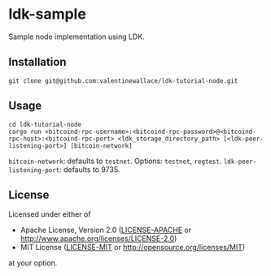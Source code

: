 # ldk-sample
Sample node implementation using LDK.

## Installation
```
git clone git@github.com:valentinewallace/ldk-tutorial-node.git
```

## Usage
```
cd ldk-tutorial-node
cargo run <bitcoind-rpc-username>:<bitcoind-rpc-password>@<bitcoind-rpc-host>:<bitcoind-rpc-port> <ldk_storage_directory_path> [<ldk-peer-listening-port>] [bitcoin-network]
```
`bitcoin-network`: defaults to `testnet`. Options: `testnet`, `regtest`.
`ldk-peer-listening-port`: defaults to 9735.

## License

Licensed under either of

 * Apache License, Version 2.0 ([LICENSE-APACHE](LICENSE-APACHE) or http://www.apache.org/licenses/LICENSE-2.0)
 * MIT License ([LICENSE-MIT](LICENSE-MIT) or http://opensource.org/licenses/MIT)

at your option.

